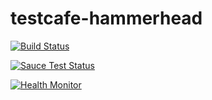 # testcafe-hammerhead

[![Build Status](https://travis-ci.org/DevExpress/testcafe-hammerhead.svg)](https://travis-ci.org/DevExpress/testcafe-hammerhead)

[![Sauce Test Status](https://saucelabs.com/browser-matrix/testcafe-hammerhead.svg)](https://saucelabs.com/u/testcafe-hammerhead)

[![Health Monitor](https://testcafe-hhhm.devexpress.com/badge/last-commit.svg)](https://testcafe-hhhm.devexpress.com)


